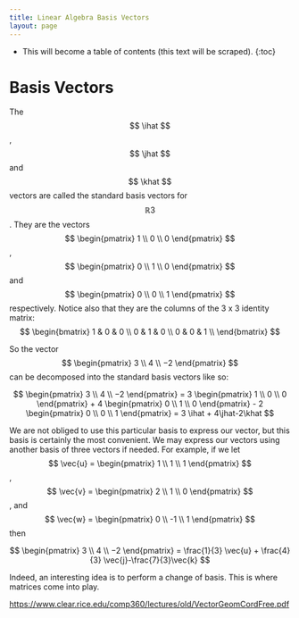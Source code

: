 ```yaml
---
title: Linear Algebra Basis Vectors
layout: page
---
```

$$
\newcommand{\ihat}{\hat{\boldsymbol{\imath}}}
\newcommand{\jhat}{\hat{\boldsymbol{\jmath}}}
\newcommand{\khat}{\hat{\boldsymbol{k}}}
$$

* This will become a table of contents (this text will be scraped).
{:toc}

# Basis Vectors
The $$ \ihat $$, $$ \jhat $$ and $$ \khat $$ vectors are called the standard basis vectors for $$ \mathbb{R}3 $$.
They are the vectors $$ \begin{pmatrix} 1 \\ 0 \\ 0 \end{pmatrix} $$, $$ \begin{pmatrix} 0 \\ 1 \\ 0 \end{pmatrix} $$ and $$ \begin{pmatrix} 0 \\ 0 \\ 1 \end{pmatrix} $$ respectively. Notice also that they are the columns of the 3 x 3 identity matrix:
$$
\begin{bmatrix}
1 & 0 & 0 \\ 
0 & 1 & 0 \\ 
0 & 0 & 1 \\ 
\end{bmatrix}
$$

So the vector $$ \begin{pmatrix} 3 \\ 4 \\ −2 \end{pmatrix} $$ can be decomposed into the standard basis vectors like so:

$$
\begin{pmatrix} 3 \\ 4 \\ −2 \end{pmatrix} = 3 \begin{pmatrix} 1 \\ 0 \\ 0 \end{pmatrix} + 4 \begin{pmatrix} 0 \\ 1 \\ 0 \end{pmatrix} - 2 \begin{pmatrix} 0 \\ 0 \\ 1 \end{pmatrix}
= 3 \ihat + 4\jhat-2\khat
$$

We are not obliged to use this particular basis to express our vector, but this basis is certainly the most convenient. We may express our vectors using another basis of three vectors if needed. For example, if we let $$ \vec{u} = \begin{pmatrix} 1 \\ 1 \\ 1 \end{pmatrix} $$, $$ \vec{v} = \begin{pmatrix} 2 \\ 1 \\ 0 \end{pmatrix} $$, and $$ \vec{w} = \begin{pmatrix} 0 \\ -1 \\ 1 \end{pmatrix} $$ then

$$
\begin{pmatrix} 3 \\ 4 \\ −2 \end{pmatrix} = \frac{1}{3} \vec{u} + \frac{4}{3} \vec{j}-\frac{7}{3}\vec{k}
$$

Indeed, an interesting idea is to perform a change of basis. This is where matrices come into play.

https://www.clear.rice.edu/comp360/lectures/old/VectorGeomCordFree.pdf
